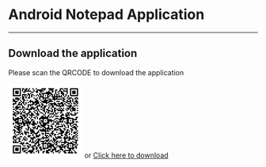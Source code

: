<h1>Android Notepad Application</h1>
<hr/>
<h2>Download the application</h2>
<p>Please scan the QRCODE to download the application</p>
<img width="150" src="notepadQRCODE.png" alt="QR Code Loading..."/>
or
<a href="https://github.com/uxairishere/Notepad-Android/raw/main/app-debug.apk">Click here to download</a>